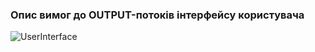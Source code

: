 ### Опис вимог до OUTPUT-потоків інтерфейсу користувача
![UserInterface](https://github.com/oleksandrblazhko/ai-214-shkuropatova/blob/ai-214-shkuropatova_with_laboratory_work_3/1-SoftwareRequirements/1.4-FuncNonFuncRequirements/1.4.4-NFRUserInterfaceOUTPUT/UserInterface.jpg)
